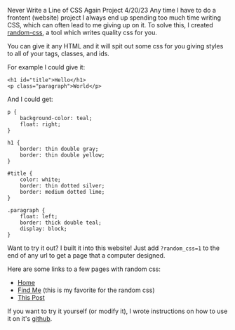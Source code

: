 Never Write a Line of CSS Again
Project
4/20/23
Any time I have to do a frontent (website) project I always end up spending too much time writing CSS, which can often lead to me giving up on it. To solve this, I created [random-css](https://github.com/sustachio/random-css), a tool which writes quality css for you.

You can give it any HTML and it will spit out some css for you giving styles to all of your tags, classes, and ids. 

For example I could give it:

    <h1 id="title">Hello</h1>
    <p class="paragraph">World</p>

And I could get:

    p {
        background-color: teal;
        float: right;
    }

    h1 {
        border: thin double gray;
        border: thin double yellow;
    }

    #title {
        color: white;
        border: thin dotted silver;
        border: medium dotted lime;
    }

    .paragraph {
        float: left;
        border: thick double teal;
        display: block;
    }

Want to try it out? I built it into this website! Just add `?random_css=1` to the end of any url to get a page that a computer designed.

Here are some links to a few pages with random css:

- <a href="{{ url_for('home') }}">Home</a>
- <a href="{{ url_for('findme') }}">Find Me</a> (this is my favorite for the random css)
- <a href="{{ url_for('post', post_id='never-write-a-line-of-css-again') }}">This Post</a>

If you want to try it yourself (or modify it), I wrote instructions on how to use it on it's [github](https://github.com/sustachio/random-css).

